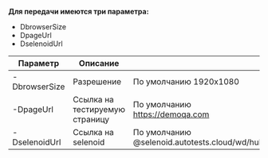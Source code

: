 **Для передачи имеются три параметра:**
- DbrowserSize
- DpageUrl
- DselenoidUrl

| Параметр | Описание ||
| ------ | ------ | ------ |
| -DbrowserSize | Разрешение|По умолчанию 1920x1080 |
| -DpageUrl | Ссылка на тестируемую страницу |По умолчанию https://demoqa.com |
| -DselenoidUrl | Ссылка на selenoid | По умолчанию @selenoid.autotests.cloud/wd/hub |
